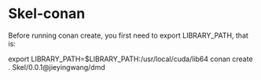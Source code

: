# Skel-conan

Before running conan create, you first need to export LIBRARY_PATH, that is:

export LIBRARY_PATH=$LIBRARY_PATH:/usr/local/cuda/lib64
conan create . Skel/0.0.1@jieyingwang/dmd
